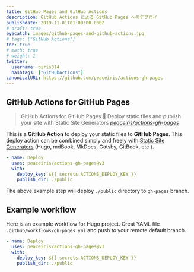 ```yaml
---
title: GitHub Pages and GitHub Actions
description: GitHub Actions による GitHub Pages へのデプロイ
publishdate: 2019-11-01T01:00:00.000Z
# draft: true
eyecatch: images/github-pages-and-github-actions.jpg
# tags: ["GitHub Actions"]
toc: true
# math: true
# weight: 1
twitter:
  username: piris314
  hashtags: ["GitHubActions"]
canonicalURL: https://github.com/peaceiris/actions-gh-pages
---
```




## GitHub Actions for GitHub Pages

> GitHub Actions for GitHub Pages 🚀 Deploy static files and publish your site with Static Site Generators
> <cite>[peaceiris/actions-gh-pages](https://github.com/peaceiris/actions-gh-pages)</cite>

This is a **GitHub Action** to deploy your static files to **GitHub Pages**.
This deploy action can be combined simply and freely with [Static Site Generators](https://www.staticgen.com/ "StaticGen")
(Hugo, mdBook, MkDocs, Gatsby, GitBook, etc.).

```yaml
- name: Deploy
  uses: peaceiris/actions-gh-pages@v3
  with:
    deploy_key: ${{ secrets.ACTIONS_DEPLOY_KEY }}
    publish_dir: ./public
```

The above example step will deploy `./public` directory to `gh-pages` branch.



## Example workflow

Here is an example workflow for Hugo project.
Creat YAML file `.github/workflows/gh-pages.yml` and push to your remote default branch.

```yaml
- name: Deploy
  uses: peaceiris/actions-gh-pages@v3
  with:
    deploy_key: ${{ secrets.ACTIONS_DEPLOY_KEY }}
    publish_dir: ./public
```
